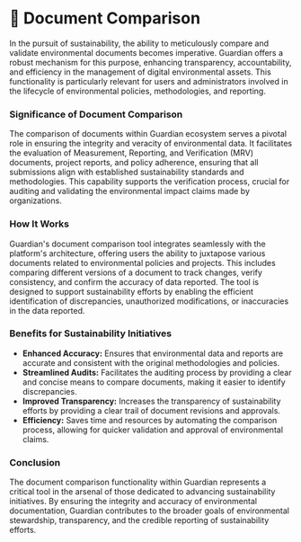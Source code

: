 # 📂 Document Comparison

In the pursuit of sustainability, the ability to meticulously compare and validate environmental documents becomes imperative. Guardian offers a robust mechanism for this purpose, enhancing transparency, accountability, and efficiency in the management of digital environmental assets. This functionality is particularly relevant for users and administrators involved in the lifecycle of environmental policies, methodologies, and reporting.&#x20;

### Significance of Document Comparison&#x20;

The comparison of documents within Guardian ecosystem serves a pivotal role in ensuring the integrity and veracity of environmental data. It facilitates the evaluation of Measurement, Reporting, and Verification (MRV) documents, project reports, and policy adherence, ensuring that all submissions align with established sustainability standards and methodologies. This capability supports the verification process, crucial for auditing and validating the environmental impact claims made by organizations.&#x20;

### How It Works&#x20;

Guardian's document comparison tool integrates seamlessly with the platform's architecture, offering users the ability to juxtapose various documents related to environmental policies and projects. This includes comparing different versions of a document to track changes, verify consistency, and confirm the accuracy of data reported. The tool is designed to support sustainability efforts by enabling the efficient identification of discrepancies, unauthorized modifications, or inaccuracies in the data reported.&#x20;

### Benefits for Sustainability Initiatives&#x20;

* **Enhanced Accuracy:** Ensures that environmental data and reports are accurate and consistent with the original methodologies and policies.&#x20;
* **Streamlined Audits:** Facilitates the auditing process by providing a clear and concise means to compare documents, making it easier to identify discrepancies.&#x20;
* **Improved Transparency:** Increases the transparency of sustainability efforts by providing a clear trail of document revisions and approvals.&#x20;
* **Efficiency:** Saves time and resources by automating the comparison process, allowing for quicker validation and approval of environmental claims.&#x20;

### Conclusion&#x20;

The document comparison functionality within Guardian represents a critical tool in the arsenal of those dedicated to advancing sustainability initiatives. By ensuring the integrity and accuracy of environmental documentation, Guardian contributes to the broader goals of environmental stewardship, transparency, and the credible reporting of sustainability efforts.&#x20;
